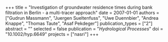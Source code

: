 +++
title = "Investigation of groundwater residence times during bank filtration in Berlin - a multi-tracer approach"
date = 2007-01-01
authors = ["Gudrun Massmann", "Juergen Sueltenfuss", "Uwe Duennbier", "Andrea Knappe", "Thomas Taute", "Asaf Pekdeger"]
publication_types = ["2"]
abstract = ""
selected = false
publication = "*Hydrological Processes*"
doi = "10.1002/hyp.6649"
projects = ["nasri"]
+++

